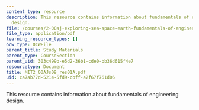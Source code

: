 ```yaml
---
content_type: resource
description: This resource contains information about fundamentals of engineering
  design.
file: /courses/2-00aj-exploring-sea-space-earth-fundamentals-of-engineering-design-spring-2009/ca7ab77d52145fd9cbffa2f67f761d06_MIT2_00AJs09_res01A.pdf
file_type: application/pdf
learning_resource_types: []
ocw_type: OCWFile
parent_title: Study Materials
parent_type: CourseSection
parent_uid: 303c499b-e5d2-36b1-cde0-bb36d615f4e7
resourcetype: Document
title: MIT2_00AJs09_res01A.pdf
uid: ca7ab77d-5214-5fd9-cbff-a2f67f761d06
---
```

This resource contains information about fundamentals of engineering design.


